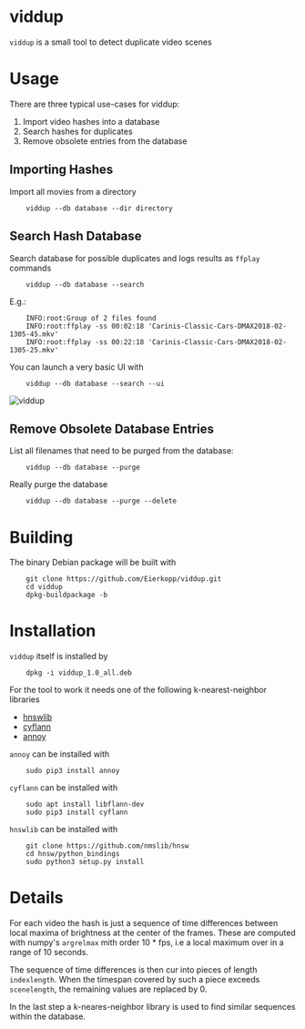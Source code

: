 viddup
======

`viddup` is a small tool to detect duplicate video scenes

Usage
=====

There are three typical use-cases for viddup:

1. Import video hashes into a database
1. Search hashes for duplicates
1. Remove obsolete entries from the database
    
## Importing Hashes

Import all movies from a directory

        viddup --db database --dir directory
 
## Search Hash Database

Search database for possible duplicates and logs results as `ffplay`
commands

        viddup --db database --search 
        
E.g.:

        INFO:root:Group of 2 files found
        INFO:root:ffplay -ss 00:02:18 'Carinis-Classic-Cars-DMAX2018-02-1305-45.mkv'
        INFO:root:ffplay -ss 00:22:18 'Carinis-Classic-Cars-DMAX2018-02-1305-25.mkv'

You can launch a very basic UI with

        viddup --db database --search --ui
        
![viddup](https://user-images.githubusercontent.com/6553148/41529788-8b29d570-72ee-11e8-9329-e241780c0bca.png)
    

## Remove Obsolete Database Entries

List all filenames that need to be purged from the database:

        viddup --db database --purge
    
Really purge the database

        viddup --db database --purge --delete


Building
========

The binary Debian package will be built with
        
        git clone https://github.com/Eierkopp/viddup.git
        cd viddup
        dpkg-buildpackage -b

Installation
============

`viddup` itself is installed by

        dpkg -i viddup_1.0_all.deb

For the tool to work it needs one of the following k-nearest-neighbor
libraries

- [hnswlib](https://github.com/nmslib/hnsw)
- [cyflann](https://github.com/dougalsutherland/cyflann)
- [annoy](https://github.com/spotify/annoy)

`annoy` can be installed with 

        sudo pip3 install annoy
        
`cyflann` can be installed with
  
        sudo apt install libflann-dev
        sudo pip3 install cyflann
        
`hnswlib` can be installed with
    
        git clone https://github.com/nmslib/hnsw
        cd hnsw/python_bindings
        sudo python3 setup.py install

Details
=======

For each video the hash is just a sequence of time differences between
local maxima of brightness at the center of the frames. These are
computed with numpy's `argrelmax` mith order 10 * fps, i.e a local
maximum over in a range of 10 seconds.

The sequence of time differences is then cur into pieces of length
`indexlength`. When the timespan covered by such a piece exceeds
`scenelength`, the remaining values are replaced by 0.

In the last step a k-neares-neighbor library is used to find similar
sequences within the database.


    
